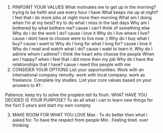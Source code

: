 1. PINPOINT YOUR VALUES
What motivates me to get up in the morning? trying to be helth and use every hour i have
What keeps me up at night? I feel that i do more jobs at night more then morning
What am I doing when I’m at my best? try to do what i miss in the last days
Why am I bothered by what bothers me? cause i can’t think of something else
Why do I do the work I do? cause i love it
Why do I live where I live? cause i dont have to choose were to live now :)
Why do I buy what I buy? cause i want to
Why do I long for what I long for? cause i love it
Why do I read and watch what I do? cause i wabt to learn it.
Why do I admire whom I admire? i think the heart who choose the people
When am I happy? when i feel that i did more then my job
Why do I have the relationships that I have? casue i need this people with me
2. CONSIDER YOUR OPTIONS
List your opportunities:
Work with an international company remotly.
work with local company.
work as freelance.
Complete my studies.
List your core values based
on your answers to #1 :

Patience.
keep try to solve the proplem tell its finsh.
WHAT HAVE YOU DECIDED
IS YOUR PURPOSE? To do all what i can to learn new things for the fisrt 5 years and start my own compny

3. MAKE ROOM FOR WHAT YOU LOVE
Max :
To do better then what i asked for.
To have the respect from people
Min :
Feeling tired.
over thinking
